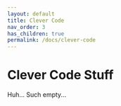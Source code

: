 ```yaml
---
layout: default
title: Clever Code
nav_order: 3
has_children: true
permalink: /docs/clever-code
---
```


# Clever Code Stuff

Huh... Such empty...
